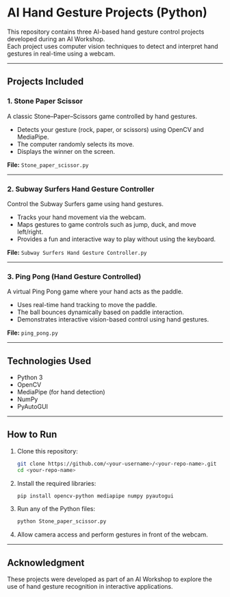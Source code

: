 
# AI Hand Gesture Projects (Python)

This repository contains three AI-based hand gesture control projects developed during an AI Workshop.  
Each project uses computer vision techniques to detect and interpret hand gestures in real-time using a webcam.

---

## Projects Included

### 1. Stone Paper Scissor
A classic Stone–Paper–Scissors game controlled by hand gestures.

- Detects your gesture (rock, paper, or scissors) using OpenCV and MediaPipe.  
- The computer randomly selects its move.  
- Displays the winner on the screen.

**File:** `Stone_paper_scissor.py`

---

### 2. Subway Surfers Hand Gesture Controller
Control the Subway Surfers game using hand gestures.

- Tracks your hand movement via the webcam.  
- Maps gestures to game controls such as jump, duck, and move left/right.  
- Provides a fun and interactive way to play without using the keyboard.

**File:** `Subway Surfers Hand Gesture Controller.py`

---

### 3. Ping Pong (Hand Gesture Controlled)
A virtual Ping Pong game where your hand acts as the paddle.

- Uses real-time hand tracking to move the paddle.  
- The ball bounces dynamically based on paddle interaction.  
- Demonstrates interactive vision-based control using hand gestures.

**File:** `ping_pong.py`

---

## Technologies Used
- Python 3  
- OpenCV  
- MediaPipe (for hand detection)  
- NumPy  
- PyAutoGUI  

---

## How to Run

1. Clone this repository:
   ```bash
   git clone https://github.com/<your-username>/<your-repo-name>.git
   cd <your-repo-name>

2. Install the required libraries:

   ```bash
   pip install opencv-python mediapipe numpy pyautogui
   ```

3. Run any of the Python files:

   ```bash
   python Stone_paper_scissor.py
   ```

4. Allow camera access and perform gestures in front of the webcam.

---

## Acknowledgment

These projects were developed as part of an AI Workshop to explore the use of hand gesture recognition in interactive applications.



